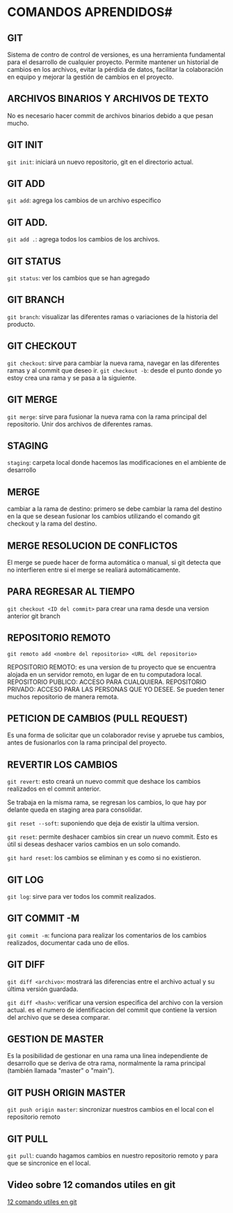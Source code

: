 # COMANDOS APRENDIDOS#

## GIT
Sistema de contro de control de versiones, es una herramienta fundamental para el desarrollo de cualquier proyecto.
Permite mantener un historial de cambios en los archivos, evitar la pérdida de datos, facilitar la colaboración en equipo y mejorar la gestión de cambios en el proyecto.

## ARCHIVOS BINARIOS Y ARCHIVOS DE TEXTO
No es necesario hacer commit de archivos binarios debido a que pesan mucho.

## GIT INIT
`git init`: iniciará un nuevo repositorio, git en el directorio actual.

## GIT ADD
`git add`: agrega los cambios de un archivo especifico

## GIT ADD.
`git add .`: agrega todos los cambios de los archivos.

## GIT STATUS
`git status`: ver los cambios que se han agregado

## GIT BRANCH
`git branch`: visualizar las diferentes ramas o variaciones de la historia del producto.

## GIT CHECKOUT
`git checkout`: sirve para cambiar la nueva rama, navegar en las diferentes ramas y al commit que deseo ir.
`git checkout -b`: desde el punto donde yo estoy crea una rama y se pasa a la siguiente.

## GIT MERGE
`git merge`: sirve para fusionar la nueva rama con la rama principal del repositorio. Unir dos archivos de diferentes ramas.

## STAGING
`staging`: carpeta local donde hacemos las modificaciones en el ambiente de desarrollo 

## MERGE
cambiar a la rama de destino: primero se debe cambiar la rama del destino en la que se desean fusionar los cambios utilizando el comando git checkout y la rama del destino.

## MERGE RESOLUCION DE CONFLICTOS
El merge se puede hacer de forma automática o manual, si git detecta que no interfieren entre si el merge se realiará automáticamente.


## PARA REGRESAR AL TIEMPO
`git checkout <ID del commit>` para crear una rama desde una version anterior git branch <nombre de la nueva rama><ID del commit>

## REPOSITORIO REMOTO
`git remoto add <nombre del repositorio> <URL del repositorio>`

REPOSITORIO REMOTO: es una version de tu proyecto que se encuentra alojada en un servidor remoto, en lugar de en tu computadora local.
REPOSITORIO PUBLICO: ACCESO PARA CUALQUIERA.
REPOSITORIO PRIVADO: ACCESO PARA LAS PERSONAS QUE YO DESEE.
Se pueden tener muchos repositorio de manera remota.

## PETICION DE CAMBIOS (PULL REQUEST)
Es una forma de solicitar que un colaborador revise y apruebe tus cambios, antes de fusionarlos con la rama principal del proyecto. 


## REVERTIR LOS CAMBIOS 
`git revert`: <ID del commit> esto creará un nuevo commit que deshace los cambios realizados en el commit anterior.

Se trabaja en la misma rama, se regresan los cambios, lo que hay por delante queda en staging area para consolidar.

`git reset --soft`: suponiendo que deja de existir la ultima version.

`git reset`: permite deshacer cambios sin crear un nuevo commit. Esto es útil si deseas deshacer varios cambios en un solo comando.

`git hard reset`: los cambios se eliminan y es como si no existieron.


## GIT LOG
`git log`: sirve para ver todos los commit realizados.

## GIT COMMIT -M
`git commit -m`: funciona para realizar los comentarios de los cambios realizados, documentar cada uno de ellos.

## GIT DIFF
`git diff <archivo>`: mostrará las diferencias entre el archivo actual y su última versión guardada.


`git diff <hash>`: verificar una version especifica del archivo con la version actual.
<hash> es el numero de identificacion del commit que contiene la version del archivo que se desea comparar.

## GESTION DE MASTER
Es la posibilidad de gestionar en una rama una linea independiente de desarrollo que se deriva de otra rama, normalmente la rama principal (también llamada "master" o "main").


## GIT PUSH ORIGIN MASTER
`git push origin master`: sincronizar nuestros cambios en el local con el repositorio remoto

## GIT PULL
`git pull`: cuando hagamos cambios en nuestro repositorio remoto y para que se sincronice en el local.


## Video sobre 12 comandos utiles en git
[12 comando utiles en git](https://www.google.com/url?sa=t&rct=j&q=&esrc=s&source=web&cd=&cad=rja&uact=8&ved=2ahUKEwj3x7PZ-4H-AhURFlkFHXzPDe0QwqsBegQICxAF&url=https%3A%2F%2Fwww.youtube.com%2Fwatch%3Fv%3DiT4UOkyI09k&usg=AOvVaw0yFiNHuMmTaqGtE08RkI0J)
